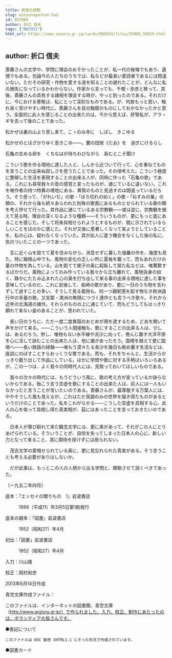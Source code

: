 ```yaml
---
title: 民族の感歎
slug: minzunogantan-5ad
id: 055960
author: 折口 信夫
tags: ["NDC911"]
html_url: https://www.aozora.gr.jp/cards/000933/files/55960_50929.html
---
```


## author: 折口 信夫

斎藤さんの文学や、学問に理会のおそかったことが、私一代の後悔でもあり、遺憾でもある。勿論今の人たちのうちでは、私などが最長い愛読者であるには間違いない。ただその研究・作物を愛する道を知ることの遅れたことが、どんなに私の損失になっているかわからない。作家から言っても、千樫・赤彦と移って、其後、斎藤さんの具有する諸相を理会する時が、やっと到ったのである。それだけに、今における尊敬は、私にとって深刻なものである。が、何故もっと若い、触れ易く受けやすい時代に、斎藤さんを自分胸臆のものにしておかなかったかと思う。全面的に此人を感じることの出来たのは、今から思えば、肝腎私が、アラヽギを去って後のことであった。




松かぜは裏の山より音し来て、こゝのみ寺に　しばし　きこゆる

松かぜのとほざかりゆく音きこゆ――。麓の田居《たゐ》を　過ぎにけるらし

石亀の生める卵を　くちなはが待ちわびながら　呑むとこそ聞け





こういう歌を作る境地に達した人と、しんから近づいて行って、心を重ねてものを言うことの出来ぬ寂しさを思うたことであった。その頃考えた。こういう極度に整頓した生活を表現することの出来る人が、同時に作った「石亀の歌」である。これにも尋常我々の音の感覚と変ったものが、通じているに違いない。これを唯作者の持つ特異の境地にある、異質のものと見過すのは間違っているだろう。そう思って、「がれいぢ」の歌・「ぼろ切れの如く」の歌・「ねずみの巣」の類の、それから後も続々あらわれた別殊の歌風にあるものとせられている歌の類を考え併せて行った。其作品に通じているある宗教観――或は逆に、宗教観を据えて見る時、理会の深くなるような種類――そういうものが、更にもっと底にあることを感じた。そして将来具相せられようとするものが、既に示されているらしいことをほのかに感じた。それが又後に愈著しくなって来ようとしていることを、私の心は、疑わなくなっていた。其が此人に逢う機会をなくした後の私に、気のついたことの一つであった。

　互に近く山を距てて夏を住みながら、消息せずに暮した強羅の作を、幾度も見た。特に箱根山中でも、風物の変化の乏しい所に夏毎を籠って、而もあれだけの量の作物を為している。山を距てて姥子の奥に起臥して居た私などは、唯驚歎するばかりだ。風物によってのみ作っている我々から立ち離れて、風物自身の如く、静かにたたみ込まれた心の奥を打ち出して来る事の出来る境地に達した事を意味しているのだ。これに前後して、長崎の歌があり、更に一日のうち物を言わずして過すことの多い、そうして見る風物も、何一つ親昵感を起す物なき欧洲遠行中の多量の歌。又支那・満洲の無限につづく連作とも言うべき歌々。それから近年の北海道の諸作。それらのものの上に通じていて、而もどうしてもはっきり顕れて来ない姿のあることが、思われていた。

　長い日のうちに、ただ一度二度異国のおとめが用を達するため、どあを開いて声をかけて来る。――こういう人間接触も、歌にすることの出来る人は、少しは、あるだろう。併し、唯物もない水平線や流沙に向って、倦んじ暮す大洋平原を心に活して詠むことの出来た人は、他に誰があったろう。国境を越えて更に国境へ――長い鉄路の経験――唯もう漠々たる長沙を幾日も眺め暮す生活などは、座談にのぼすことすらおっくうな筈である。而も、それをちゃんと、生活からかっきり截り出して作品にしている。ほかに学問や歌に対する手柄はいろいろあるが、この一つは、よく我々の同時代人には、見取っておいてほしいものである。

　我々の次々の時代には、もうどういう風に、歌の考え方が変っているか訣らないからである。殆こう言う空虚を歌にすることの出来た人は、前人には一人もいなかったと言うことが言いたいのである。斎藤さんが、最尊敬する万葉人には、ややそうした風も見えるが、これはただ音調のみの世界を描き得たものがあるというだけのことであった。私をこわがらせる――こうした空虚を具相する心、此人の心を俟って具相し得た真実相が、茲にはあったことを言っておきたいのである。

　日本人が尊び馴れて来た観念文学には、更に奥があって、それがこの人にとりあげられている。そういうことが、自信を失ってしまった日本人の心に、新しい力となって来ること、其に期待を掛けずには居られない。



　茂吉文学の愛唱せられている奥に、更に見忘れられた真実がある。そう言うことも考える必要がありはしないか。

　だが此事は、もっとこの人の人柄から出る学問と、関聯させて説くべきであった。

〔一九五二年四月〕













底本：「エッセイの贈りもの　1」岩波書店

　　　1999（平成11）年3月5日第1刷発行

底本の親本：「図書」岩波書店

　　　1952（昭和27）年4月

初出：「図書」岩波書店

　　　1952（昭和27）年4月

入力：川山隆

校正：岡村和彦

2013年6月14日作成

青空文庫作成ファイル：

このファイルは、インターネットの図書館、青空文庫（http://www.aozora.gr.jp/）で作られました。入力、校正、制作にあたったのは、ボランティアの皆さんです。











●表記について


	このファイルは W3C 勧告 XHTML1.1 にそった形式で作成されています。







●図書カード